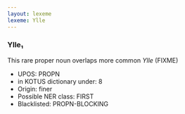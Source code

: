 ```yaml
---
layout: lexeme
lexeme: Ylle
---
```


###  Ylle₁

This rare proper noun overlaps more common *Ylle* (FIXME)
* UPOS:  PROPN
* in KOTUS dictionary under:  8
* Origin:  finer
* Possible NER class:  FIRST
* Blacklisted:  PROPN-BLOCKING

